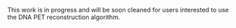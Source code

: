 This work is in progress and will be soon cleaned for users interested to use the DNA PET reconstruction algorithm.
